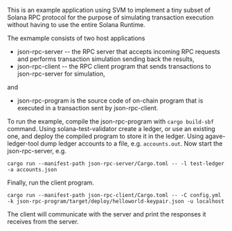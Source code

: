 This is an example application using SVM to implement a tiny subset of
Solana RPC protocol for the purpose of simulating transaction
execution without having to use the entire Solana Runtime.

The exmample consists of two host applications
- json-rpc-server -- the RPC server that accepts incoming RPC requests
  and performs transaction simulation sending back the results,
- json-rpc-client -- the RPC client program that sends transactions to
  json-rpc-server for simulation,

and

- json-rpc-program is the source code of on-chain program that is
  executed in a transaction sent by json-rpc-client.

To run the example, compile the json-rpc-program with `cargo
build-sbf` command. Using solana-test-validator create a ledger, or
use an existing one, and deploy the compiled program to store it in
the ledger. Using agave-ledger-tool dump ledger accounts to a file,
e.g. `accounts.out`. Now start the json-rpc-server, e.g.
```
cargo run --manifest-path json-rpc-server/Cargo.toml -- -l test-ledger -a accounts.json
```

Finally, run the client program.
```
cargo run --manifest-path json-rpc-client/Cargo.toml -- -C config.yml -k json-rpc-program/target/deploy/helloworld-keypair.json -u localhost
```

The client will communicate with the server and print the responses it
receives from the server.
